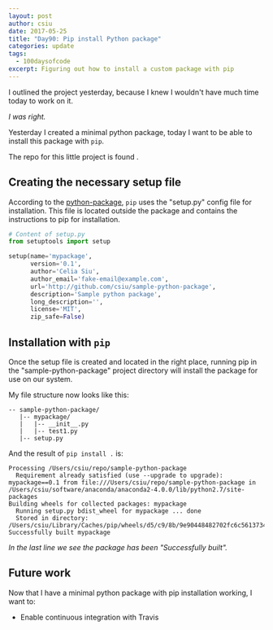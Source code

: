 ```yaml
---
layout: post
author: csiu
date: 2017-05-25
title: "Day90: Pip install Python package"
categories: update
tags:
  - 100daysofcode
excerpt: Figuring out how to install a custom package with pip
---
```


I outlined the project yesterday, because I knew I wouldn't have much time today to work on it.

*I was right.*

Yesterday I created a minimal python package, today I want to be able to install this package with `pip`.

The repo for this little project is found [<i class="fa fa-github"></i>](https://github.com/csiu/sample-python-package).

## Creating the necessary setup file

According to the [python-package](https://python-packaging.readthedocs.io/en/latest/minimal.html), `pip` uses the "setup.py" config file for installation. This file is located outside the package and contains the instructions to pip for installation.

```python
# Content of setup.py
from setuptools import setup

setup(name='mypackage',
      version='0.1',
      author='Celia Siu',
      author_email='fake-email@example.com',
      url='http://github.com/csiu/sample-python-package',
      description='Sample python package',
      long_description='',
      license='MIT',
      zip_safe=False)
```

## Installation with `pip`

Once the setup file is created and located in the right place, running pip in the "sample-python-package" project directory will install the package for use on our system.

My file structure now looks like this:

```
-- sample-python-package/
   |-- mypackage/
   |   |-- __init__.py
   |   |-- test1.py
   |-- setup.py
```

And the result of `pip install .` is:

```
Processing /Users/csiu/repo/sample-python-package
  Requirement already satisfied (use --upgrade to upgrade): mypackage==0.1 from file:///Users/csiu/repo/sample-python-package in /Users/csiu/software/anaconda/anaconda2-4.0.0/lib/python2.7/site-packages
Building wheels for collected packages: mypackage
  Running setup.py bdist_wheel for mypackage ... done
  Stored in directory: /Users/csiu/Library/Caches/pip/wheels/d5/c9/8b/9e90448482702fc6c561373478bc0bffa0815d9d077217ae68
Successfully built mypackage
```

*In the last line we see the package has been "Successfully built".*

## Future work

Now that I have a minimal python package with pip installation working, I want to:

- Enable continuous integration with Travis
